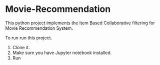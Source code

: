 # Movie-Recommendation
This python project implements the Item Based Collaborative filtering for Movie Recommendation System.

To run run this project.

1. Clone it.
2. Make sure you have Jupyter notebook installed. 
3. Run 
